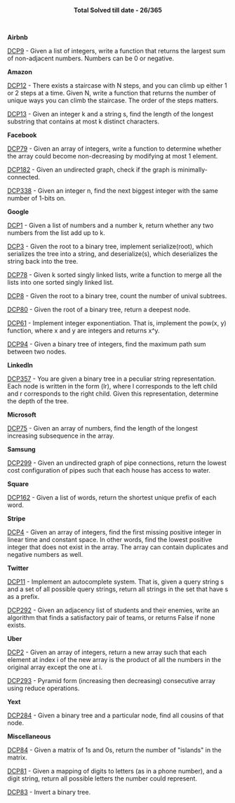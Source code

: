 <p align="center">
  <b>Total Solved till date - 26/365</b>
</p>

<br>

**Airbnb**

[DCP9](src/com/piyush/dailycodingproblem/airbnb/DCP9.java) - Given a list of integers, write a function that returns the largest sum of non-adjacent numbers. Numbers can be 0 or negative.

**Amazon**

[DCP12](src/com/piyush/dailycodingproblem/amazon/DCP12.java) - There exists a staircase with N steps, and you can climb up either 1 or 2 steps at a time. Given N, write a function that returns the number of unique ways you can climb the staircase. The order of the steps matters. 

[DCP13](src/com/piyush/dailycodingproblem/amazon/DCP13.java) - Given an integer k and a string s, find the length of the longest substring that contains at most k distinct characters.

**Facebook**

[DCP79](src/com/piyush/dailycodingproblem/facebook/DCP79.java) - Given an array of integers, write a function to determine whether the array could become non-decreasing by modifying at most 1 element.

[DCP182](src/com/piyush/dailycodingproblem/facebook/DCP182.java) - Given an undirected graph, check if the graph is minimally-connected.

[DCP338](src/com/piyush/dailycodingproblem/facebook/DCP338.java) - Given an integer n, find the next biggest integer with the same number of 1-bits on.

**Google**

[DCP1](src/com/piyush/dailycodingproblem/google/DCP1.java) - Given a list of numbers and a number k, return whether any two numbers from the list add up to k.

[DCP3](src/com/piyush/dailycodingproblem/google/DCP3.java) - Given the root to a binary tree, implement serialize(root), which serializes the tree into a string, and deserialize(s), which deserializes the string back into the tree.

[DCP78](src/com/piyush/dailycodingproblem/google/DCP78.java) - Given k sorted singly linked lists, write a function to merge all the lists into one sorted singly linked list.

[DCP8](src/com/piyush/dailycodingproblem/google/DCP8.java) - Given the root to a binary tree, count the number of unival subtrees.

[DCP80](src/com/piyush/dailycodingproblem/google/DCP80.java) - Given the root of a binary tree, return a deepest node.

[DCP61](src/com/piyush/dailycodingproblem/google/DCP61.java) - Implement integer exponentiation. That is, implement the pow(x, y) function, where x and y are integers and returns x^y.

[DCP94](src/com/piyush/dailycodingproblem/google/DCP94.java) - Given a binary tree of integers, find the maximum path sum between two nodes. 

**LinkedIn**

[DCP357](src/com/piyush/dailycodingproblem/linkedin/DCP357.java) - You are given a binary tree in a peculiar string representation. Each node is written in the form (lr), where l corresponds to the left child and r corresponds to the right child. Given this representation, determine the depth of the tree.

**Microsoft** 

[DCP75](src/com/piyush/dailycodingproblem/microsoft/DCP75.java) - Given an array of numbers, find the length of the longest increasing subsequence in the array.

**Samsung**

[DCP299](src/com/piyush/dailycodingproblem/samsung/DCP299.java) - Given an undirected graph of pipe connections, return the lowest cost configuration of pipes such that each house has access to water. 

**Square**

[DCP162](src/com/piyush/dailycodingproblem/square/DCP162.java) - Given a list of words, return the shortest unique prefix of each word.

**Stripe**

[DCP4](src/com/piyush/dailycodingproblem/stripe/DCP4.java) - Given an array of integers, find the first missing positive integer in linear time and constant space. In other words, find the lowest positive integer that does not exist in the array. The array can contain duplicates and negative numbers as well.

**Twitter**

[DCP11](src/com/piyush/dailycodingproblem/twitter/DCP11.java) - Implement an autocomplete system. That is, given a query string s and a set of all possible query strings, return all strings in the set that have s as a prefix.

[DCP292](src/com/piyush/dailycodingproblem/twitter/DCP292.java) - Given an adjacency list of students and their enemies, write an algorithm that finds a satisfactory pair of teams, or returns False if none exists.

**Uber**

[DCP2](src/com/piyush/dailycodingproblem/uber/DCP2.java) - Given an array of integers, return a new array such that each element at index i of the new array is the product of all the numbers in the original array except the one at i.

[DCP293](src/com/piyush/dailycodingproblem/uber/DCP293.java) - Pyramid form (increasing then decreasing) consecutive array using reduce operations. 

**Yext**

[DCP284](src/com/piyush/dailycodingproblem/yext/DCP284.java) - Given a binary tree and a particular node, find all cousins of that node.

**Miscellaneous**

[DCP84](src/com/piyush/dailycodingproblem/miscellaneous/DCP84.java) - Given a matrix of 1s and 0s, return the number of "islands" in the matrix.

[DCP81](src/com/piyush/dailycodingproblem/miscellaneous/DCP81.java) - Given a mapping of digits to letters (as in a phone number), and a digit string, return all possible letters the number could represent.

[DCP83](src/com/piyush/dailycodingproblem/miscellaneous/DCP83.java) - Invert a binary tree.